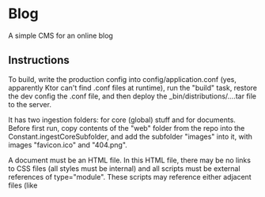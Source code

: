 # Blog
A simple CMS for an online blog

## Instructions

To build, write the production config into config/application.conf (yes, apparently Ktor can't find .conf files at runtime), 
run the "build" task, restore the dev config the .conf file, and then deploy the _bin/distributions/....tar file to the server.

It has two ingestion folders: for core (global) stuff and for documents. Before first run, copy contents of 
the "web" folder from the repo into the Constant.ingestCoreSubfolder, and add the subfolder "images" into it,
with images "favicon.ico" and "404.png".

A document must be an HTML file. In this HTML file, there may be no links to CSS files (all styles must be internal)
and all scripts must be external references of type="module". These scripts may reference either adjacent files 
(like <script type="module" src="./module.js"/>) 
or global script libraries (like <script type="module" src="global/Library.js"/>). 

In a script file, all imports must be at the start of the file, one line per import.

The CMS allows updating of all data with a delay of 5 minutes, and correctly handles the script modules' versioning.